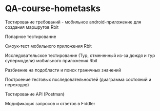 # QA-course-hometasks
Тестирование требований - мобильное android-приложение для создания маршрутов Rbit

Попарное тестирование

Смоук-тест мобильного приложения Rbit

Исследовательское тестирование (Тур, отмененный из-за дождя и тур супермодели) мобильного приложения Rbit

Разбиение на подобласти и поиск граничных значений

Построение тестовых последовательностей (диаграмма состояний и переходов)

Тестирование API (Postman)

Модификация запросов и ответов в Fiddler

